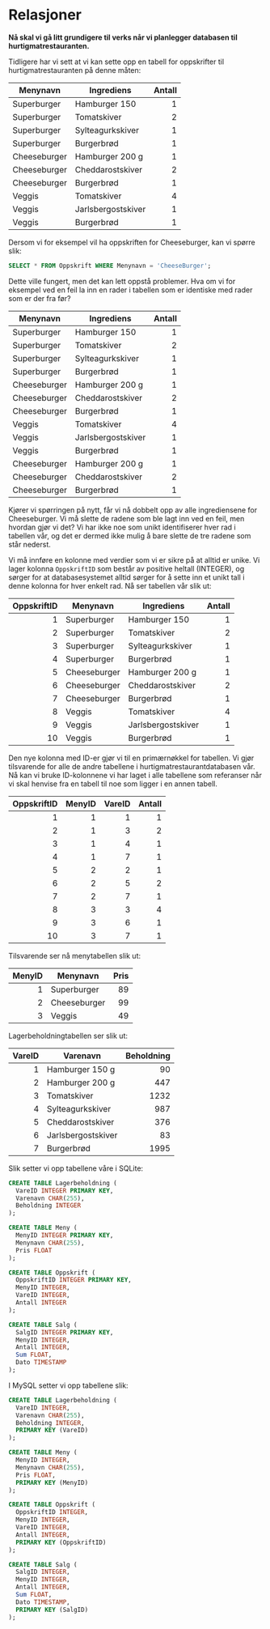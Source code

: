 Relasjoner
==========
**Nå skal vi gå litt grundigere til verks når vi planlegger databasen til hurtigmatrestauranten.**

Tidligere har vi sett at vi kan sette opp en tabell for oppskrifter til hurtigmatrestauranten på denne måten:

| Menynavn          | Ingrediens         | Antall |
| ----------------- |------------------- | -----: |
| Superburger       | Hamburger 150      | 1      |
| Superburger       | Tomatskiver        | 2      |
| Superburger       | Sylteagurkskiver   | 1      |
| Superburger       | Burgerbrød         | 1      |
| Cheeseburger      | Hamburger 200 g    | 1      |
| Cheeseburger      | Cheddarostskiver   | 2      |
| Cheeseburger      | Burgerbrød         | 1      |
| Veggis            | Tomatskiver        | 4      |
| Veggis            | Jarlsbergostskiver | 1      |
| Veggis            | Burgerbrød         | 1      |

Dersom vi for eksempel vil ha oppskriften for Cheeseburger, kan vi spørre slik:

```SQL
SELECT * FROM Oppskrift WHERE Menynavn = 'CheeseBurger';
```

Dette ville fungert, men det kan lett oppstå problemer. Hva om vi for eksempel ved en feil la inn en rader i tabellen som er identiske med rader som er der fra før?

| Menynavn          | Ingrediens         | Antall |
| ----------------- |------------------- | -----: |
| Superburger       | Hamburger 150      | 1      |
| Superburger       | Tomatskiver        | 2      |
| Superburger       | Sylteagurkskiver   | 1      |
| Superburger       | Burgerbrød         | 1      |
| Cheeseburger      | Hamburger 200 g    | 1      |
| Cheeseburger      | Cheddarostskiver   | 2      |
| Cheeseburger      | Burgerbrød         | 1      |
| Veggis            | Tomatskiver        | 4      |
| Veggis            | Jarlsbergostskiver | 1      |
| Veggis            | Burgerbrød         | 1      |
| Cheeseburger      | Hamburger 200 g    | 1      |
| Cheeseburger      | Cheddarostskiver   | 2      |
| Cheeseburger      | Burgerbrød         | 1      |

Kjører vi spørringen på nytt, får vi nå dobbelt opp av alle ingrediensene for Cheeseburger. Vi må slette de radene som ble lagt inn ved en feil, men hvordan gjør vi det? Vi har ikke noe som unikt identifiserer hver rad i tabellen vår, og det er dermed ikke mulig å bare slette de tre radene som står nederst.

Vi må innføre en kolonne med verdier som vi er sikre på at alltid er unike. Vi lager kolonna `OppskriftID` som består av positive heltall (INTEGER), og sørger for at databasesystemet alltid sørger for å sette inn et unikt tall i denne kolonna for hver enkelt rad. Nå ser tabellen vår slik ut:

|OppskriftID | Menynavn          | Ingrediens         | Antall |
|----------: | ----------------- |------------------- | -----: |
|1           | Superburger       | Hamburger 150      | 1      |
|2           | Superburger       | Tomatskiver        | 2      |
|3           | Superburger       | Sylteagurkskiver   | 1      |
|4           | Superburger       | Burgerbrød         | 1      |
|5           | Cheeseburger      | Hamburger 200 g    | 1      |
|6           | Cheeseburger      | Cheddarostskiver   | 2      |
|7           | Cheeseburger      | Burgerbrød         | 1      |
|8           | Veggis            | Tomatskiver        | 4      |
|9           | Veggis            | Jarlsbergostskiver | 1      |
|10          | Veggis            | Burgerbrød         | 1      |

Den nye kolonna med ID-er gjør vi til en primærnøkkel for tabellen. Vi gjør tilsvarende for alle de andre tabellene i hurtigmatrestaurantdatabasen vår. Nå kan vi bruke ID-kolonnene vi har laget i alle tabellene som referanser når vi skal henvise fra en tabell til noe som ligger i en annen tabell.

|OppskriftID | MenyID | VareID | Antall |
|----------: | -----: |------: | -----: |
|1           | 1      | 1      | 1      |
|2           | 1      | 3      | 2      |
|3           | 1      | 4      | 1      |
|4           | 1      | 7      | 1      |
|5           | 2      | 2      | 1      |
|6           | 2      | 5      | 2      |
|7           | 2      | 7      | 1      |
|8           | 3      | 3      | 4      |
|9           | 3      | 6      | 1      |
|10          | 3      | 7      | 1      |


Tilsvarende ser nå menytabellen slik ut:

|MenyID | Menynavn          | Pris  |
|-----: | ----------------- |-----: |
|1      | Superburger       | 89    |
|2      | Cheeseburger      | 99    |
|3      | Veggis            | 49    |

Lagerbeholdningtabellen ser slik ut:

|VareID | Varenavn               | Beholdning |
|-----: | ---------------------- |----------: |
|1      | Hamburger 150 g        | 90         |
|2      | Hamburger 200 g        | 447        |
|3      | Tomatskiver            | 1232       |
|4      | Sylteagurkskiver       | 987        |
|5      | Cheddarostskiver       | 376        |
|6      | Jarlsbergostskiver     | 83         |
|7      | Burgerbrød             | 1995       | 

Slik setter vi opp tabellene våre i SQLite:

```SQL
CREATE TABLE Lagerbeholdning (
  VareID INTEGER PRIMARY KEY,
  Varenavn CHAR(255),
  Beholdning INTEGER
);

CREATE TABLE Meny (
  MenyID INTEGER PRIMARY KEY,
  Menynavn CHAR(255),
  Pris FLOAT
);

CREATE TABLE Oppskrift (
  OppskriftID INTEGER PRIMARY KEY,
  MenyID INTEGER,
  VareID INTEGER,
  Antall INTEGER
);

CREATE TABLE Salg (
  SalgID INTEGER PRIMARY KEY,
  MenyID INTEGER,
  Antall INTEGER,
  Sum FLOAT,
  Dato TIMESTAMP
);
```

I MySQL setter vi opp tabellene slik:

```SQL
CREATE TABLE Lagerbeholdning (
  VareID INTEGER,
  Varenavn CHAR(255),
  Beholdning INTEGER,
  PRIMARY KEY (VareID)
);

CREATE TABLE Meny (
  MenyID INTEGER,
  Menynavn CHAR(255),
  Pris FLOAT,
  PRIMARY KEY (MenyID)
);

CREATE TABLE Oppskrift (
  OppskriftID INTEGER,
  MenyID INTEGER,
  VareID INTEGER,
  Antall INTEGER,
  PRIMARY KEY (OppskriftID)
);

CREATE TABLE Salg (
  SalgID INTEGER,
  MenyID INTEGER,
  Antall INTEGER,
  Sum FLOAT,
  Dato TIMESTAMP,
  PRIMARY KEY (SalgID)
);
```